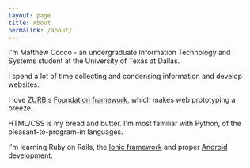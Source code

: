 ```yaml
---
layout: page
title: About
permalink: /about/
---
```


I'm Matthew Cocco - an undergraduate Information Technology and Systems student at the University of Texas at Dallas.

I spend a lot of time collecting and condensing information and develop websites.

I love [ZURB][ZURB]'s [Foundation framework][foundation], which makes web prototyping a breeze.

HTML/CSS is my bread and butter. I'm most familiar with Python, of the pleasant-to-program-in languages.

I'm learning Ruby on Rails, the [Ionic framework][ionic] and proper [Android][android] development.

[ZURB]:http://zurb.com
[foundation]:http://foundation.zurb.com
[ionic]:http://ionicframework.com/
[android]:http://developer.android.com/

